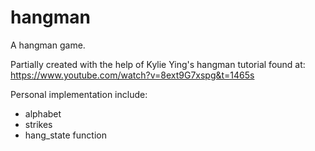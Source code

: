 # hangman

A hangman game. 

Partially created with the help of Kylie Ying's hangman tutorial found at: https://www.youtube.com/watch?v=8ext9G7xspg&t=1465s

Personal implementation include:
- alphabet
- strikes
- hang_state function
